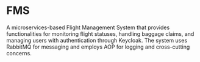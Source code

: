 # FMS
A microservices-based Flight Management System that provides functionalities for monitoring flight statuses, handling baggage claims, and managing users with authentication through Keycloak. The system uses RabbitMQ for messaging and employs AOP for logging and cross-cutting concerns.

